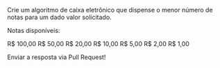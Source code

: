 Crie um algoritmo de caixa eletrônico que dispense
o menor número de notas para um dado valor solicitado.

Notas disponíveis:

R$ 100,00
R$  50,00
R$  20,00
R$  10,00
R$   5,00
R$   2,00
R$   1,00

Enviar a resposta via Pull Request!
